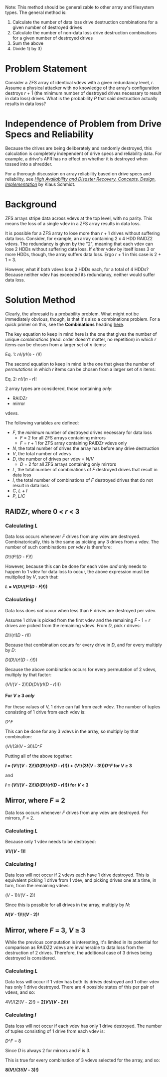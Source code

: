 Note: This method should be generalizable to other array and filesystem types. The general method is:

1. Calculate the number of data loss drive destruction combinations for a given number of destroyed drives
2. Calculate the number of non-data loss drive destruction combinations for a given number of destroyed drives
3. Sum the above
4. Divide 1) by 3)

# Problem Statement

Consider a ZFS array of identical vdevs with a given redundancy level, *r*. Assume a physical attacker with no knowledge of the array's configuration destroys *r* + 1 (the minimum number of destroyed drives necessary to result in data loss) drives. What is the probability *P* that said destruction actually results in data loss?

# Independence of Problem from Drive Specs and Reliability

Because the drives are being deliberately and randomly destroyed, this calculation is completely independent of drive specs and reliability data. For example, a drive's AFR has no effect on whether it is destroyed when tossed into a shredder. 

For a thorough discussion on array reliability based on drive specs and reliability, see [*High Availability and Disaster Recovery, Concepts, Design, Implementation*](https://www.springer.com/us/book/9783540244608) by Klaus Schmidt.

# Background

ZFS arrays stripe data across vdevs at the top level, with no parity. This means the loss of a single vdev in a ZFS array results in data loss. 

It is possible for a ZFS array to lose more than *r* + 1 drives without suffering data loss. Consider, for example, an array containing 2 x 4 HDD RAIDZ2 vdevs. The redundancy is given by the "2", meaning that each vdev can lose 2 HDDs without suffering data loss. If *either* vdev by itself loses 3 or more HDDs, though, the array suffers data loss. Ergo *r* + 1 in this case is 2 + 1 = 3. 

However, what if both vdevs lose 2 HDDs each, for a total of 4 HDDs? Because neither vdev has exceeded its redundancy, neither would suffer data loss.

# Solution Method

Clearly, the aforesaid is a probability problem. What might not be immediately obvious, though, is that it's also a combinations problem. For a quick primer on this, see the **Combinations** heading [here](https://www.mathsisfun.com/combinatorics/combinations-permutations.html). 

The key equation to keep in mind here is the one that gives the number of unique *combinations* (read: order doesn't matter, no repetition) in which *r* items can be chosen from a larger set of *n* items:

Eq. 1: *n*!/(*r*!(*n* - *r*)!)

The second equation to keep in mind is the one that gives the number of *permutations* in which *r* items can be chosen from a larger set of *n* items:

Eq. 2: *n*!/(*n* - *r*)!

2 array types are considered, those containing *only*: 

* RAIDZ*r*
* mirror

vdevs.

The following variables are defined:

* *F*, the *minimum* number of destroyed drives necessary for data loss
  * *F* = 2 for all ZFS arrays containing mirrors
  * *F* = *r* + 1 for ZFS array containing RAIDZ*r* vdevs only
* *N*, the total number of drives the array has before any drive destruction
* *V*, the total number of vdevs
* *D*, the number of drives per vdev = *N*/*V*
  * *D* = 2 for all ZFS arrays containing only mirrors
* *L*, the total number of combinations of *F* destroyed drives that result in data loss
* *I*, the total number of combinations of *F* destroyed drives that do not result in data loss
* *C*, *L* + *I*
* *P*, *L*/*C*

## RAIDZ*r*, where 0 < *r* < 3

### Calculating *L*

Data loss occurs whenever *F* drives from any vdev are destroyed. Combinatorically, this is the same as picking any 3 drives from a vdev. The number of such combinations *per vdev* is therefore:

*D*!/(*F*!(*D* - *F*)!)

However, because this can be done for each vdev *and* only needs to happen to 1 vdev for data loss to occur, the above expression must be multiplied by *V*, such that:

***L* = *V*(*D*!/(*F*!(*D* - *F*)!))**

### Calculating *I*

Data loss does *not* occur when less than *F* drives are destroyed per vdev.

Assume 1 drive is picked from the first vdev and the remaining *F* - 1 = *r* drives are picked from the remaining vdevs. From *D*, pick *r* drives:

*D*!/(*r*!(*D* - *r*)!)

Because that combination occurs for every drive in *D*, and for every multiply by *D*:

*D*(*D*!/(*r*!(*D* - *r*)!))

Because the above combination occurs for every permutation of 2 vdevs, multiply by that factor:

(*V*!/(*V* - 2)!)*D*(*D*!/(*r*!(*D* - *r*)!))

#### For *V* ≥ 3 *only*

For these values of V, 1 drive can fail from each vdev. The number of tuples consisting of 1 drive from each vdev is:

*D*^*F*

This can be done for any 3 vdevs in the array, so multiply by that combination:

(*V*!/(3!(*V* - 3!))*D*^*F*

Putting all of the above together:

***I* = (*V*!/(*V* - 2)!)*D*(*D*!/(*r*!(*D* - *r*)!)) + (*V*!/(3!(*V* - 3!))*D*^*F* for *V* ≥ 3**

and 

***I* = (*V*!/(*V* - 2)!)*D*(*D*!/(*r*!(*D* - *r*)!)) for *V* < 3**

## Mirror, where *F* = 2

Data loss occurs whenever *F* drives from any vdev are destroyed. For mirrors, *F* = 2. 

### Calculating *L*

Because only 1 vdev needs to be destroyed:

***V*!/(*V* - 1)!**

### Calculating *I*

Data loss will not occur if 2 vdevs each have 1 drive destroyed. This is equivalent picking 1 drive from 1 vdev, and picking drives one at a time, in turn, from the remaining vdevs:

(*V* - 1)!/(*V* - 2)!

Since this is possible for all drives in the array, multiply by *N*:

***N*(*V* - 1)!/(*V* - 2)!**

## Mirror, where *F* = 3, *V* ≥ 3

While the previous computation is interesting, it's limited in its potential for comparison as RAIDZ2 vdevs are invulnerable to data loss from the destruction of 2 drives. Therefore, the additional case of 3 drives being destroyed is considered.

### Calculating *L*

Data loss will occur if 1 vdev has both its drives destroyed and 1 other vdev has only 1 drive destroyed. There are 4 possible states of this per pair of vdevs, and so:

4*V*!/(2!(*V* - 2)!) = **2(*V*!/(*V* - 2)!)**

### Calculating *I*

Data loss will not occur if each vdev has only 1 drive destroyed. The number of tuples consisting of 1 drive from each vdev is:

*D*^*F* = 8

Since *D* is always 2 for mirrors and *F* is 3.

This is true for every combination of 3 vdevs selected for the array, and so:

**8(*V*!/(3!(*V* - 3)!)**